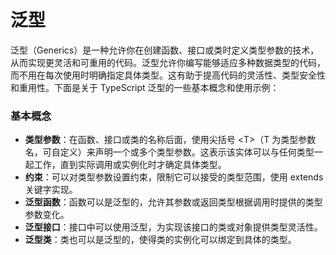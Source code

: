 # 泛型

<sucb>泛型（Generics）</sucb>是一种允许你在创建函数、接口或类时定义类型参数的技术，从而实现更灵活和可重用的代码。泛型允许你编写能够适应多种数据类型的代码，而不用在每次使用时明确指定具体类型。这有助于提高代码的灵活性、类型安全性和重用性。下面是关于 TypeScript 泛型的一些基本概念和使用示例：

### 基本概念

- **类型参数**：在函数、接口或类的名称后面，使用尖括号 \<T\>（T 为类型参数名，可自定义）来声明一个或多个类型参数。这表示该实体可以与任何类型一起工作，直到实际调用或实例化时才确定具体类型。
- **约束**：可以对类型参数设置约束，限制它可以接受的类型范围，使用 extends 关键字实现。
- **泛型函数**：函数可以是泛型的，允许其参数或返回类型根据调用时提供的类型参数变化。
- **泛型接口**：接口中可以使用泛型，为实现该接口的类或对象提供类型灵活性。
- **泛型类**：类也可以是泛型的，使得类的实例化可以绑定到具体的类型。
